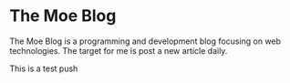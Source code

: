 # The Moe Blog

The Moe Blog is a programming and development blog focusing on web technologies. The target for me is post a new article daily.

This is a test push